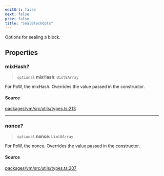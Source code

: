 ```yaml
---
editUrl: false
next: false
prev: false
title: "SealBlockOpts"
---
```


Options for sealing a block.

## Properties

### mixHash?

> `optional` **mixHash**: `Uint8Array`

For PoW, the mixHash.
Overrides the value passed in the constructor.

#### Source

[packages/vm/src/utils/types.ts:213](https://github.com/evmts/tevm-monorepo/blob/main/packages/vm/src/utils/types.ts#L213)

***

### nonce?

> `optional` **nonce**: `Uint8Array`

For PoW, the nonce.
Overrides the value passed in the constructor.

#### Source

[packages/vm/src/utils/types.ts:207](https://github.com/evmts/tevm-monorepo/blob/main/packages/vm/src/utils/types.ts#L207)
